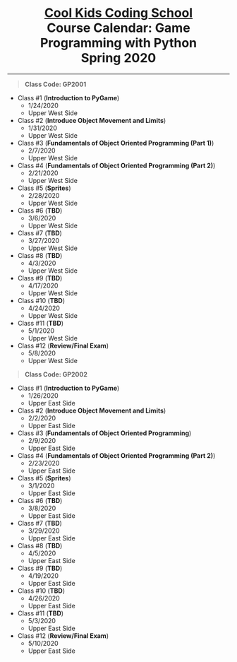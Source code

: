 # <center> [**Cool Kids Coding School**](http://www.coolkidscodingschool.com)<br>Course Calendar: **Game Programming with Python**<br>  Spring 2020

---
> **Class Code: GP2001**

+ Class #1 (**Introduction to PyGame**)
  + 1/24/2020
  + Upper West Side
+ Class #2 (**Introduce Object Movement and Limits**)
  + 1/31/2020
  + Upper West Side
+ Class #3 (**Fundamentals of Object Oriented Programming (Part 1)**)
  + 2/7/2020
  + Upper West Side
+ Class #4 (**Fundamentals of Object Oriented Programming (Part 2)**)
  + 2/21/2020
  + Upper West Side
+ Class #5 (**Sprites**)
  + 2/28/2020
  + Upper West Side
+ Class #6 (**TBD**)
  + 3/6/2020
  + Upper West Side
+ Class #7 (**TBD**)
  + 3/27/2020
  + Upper West Side
+ Class #8 (**TBD**)
  + 4/3/2020
  + Upper West Side
+ Class #9 (**TBD**)
  + 4/17/2020
  + Upper West Side
+ Class #10 (**TBD**)
  + 4/24/2020
  + Upper West Side
+ Class #11 (**TBD**)
  + 5/1/2020
  + Upper West Side
+ Class #12 (**Review/Final Exam**)
  + 5/8/2020
  + Upper West Side

> **Class Code: GP2002**

+ Class #1 (**Introduction to PyGame**)
  + 1/26/2020
  + Upper East Side
+ Class #2 (**Introduce Object Movement and Limits**)
  + 2/2/2020
  + Upper East Side
+ Class #3 (**Fundamentals of Object Oriented Programming**)
  + 2/9/2020
  + Upper East Side
+ Class #4 (**Fundamentals of Object Oriented Programming (Part 2)**)
  + 2/23/2020
  + Upper East Side
+ Class #5 (**Sprites**)
  + 3/1/2020
  + Upper East Side
+ Class #6 (**TBD**)
  + 3/8/2020
  + Upper East Side
+ Class #7 (**TBD**)
  + 3/29/2020
  + Upper East Side
+ Class #8 (**TBD**)
  + 4/5/2020
  + Upper East Side
+ Class #9 (**TBD**)
  + 4/19/2020
  + Upper East Side
+ Class #10 (**TBD**)
  + 4/26/2020
  + Upper East Side
+ Class #11 (**TBD**)
  + 5/3/2020
  + Upper East Side
+ Class #12 (**Review/Final Exam**)
  + 5/10/2020
  + Upper East Side
